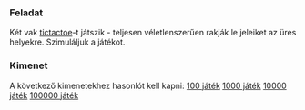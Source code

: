 ### Feladat
Két vak [tictactoe](https://en.wikipedia.org/wiki/Tic-tac-toe)-t játszik - teljesen véletlenszerűen rakják le jeleiket az üres helyekre. 
Szimuláljuk a játékot. 

### Kimenet
A következő kimenetekhez hasonlót kell kapni:
[100 játék](abra2.png)
[1000 játék](abra3.png)
[10000 játék](abra4.png)
[100000 játék](abra5.png)

